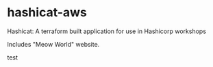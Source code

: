 # hashicat-aws
Hashicat: A terraform built application for use in Hashicorp workshops

Includes "Meow World" website.

test